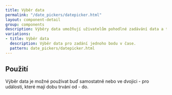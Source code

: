 ```yaml
---
title: Výběr data
permalink: "/date_pickers/datepicker.html"
layout: component-detail
group: components
description: Výběry data umožňují uživatelům pohodlné zadávání data a to tím způsobem, že uživateli automaticky zobrazí kalendář. Jsou vhodné především pro zadávání termínů událostí, které se konají v blízké budoucnosti nebo událostí, které se odehrály v nedaleké minulosti.
variations:
- title: Výběr data
  description: Výběr data pro zadání jednoho bodu v čase.
  pattern: date_pickers/datepicker.html
---
```


## Použití

Výběr data je možné používat buď samostatně nebo ve dvojici - pro události, které mají dobu trvání od - do.